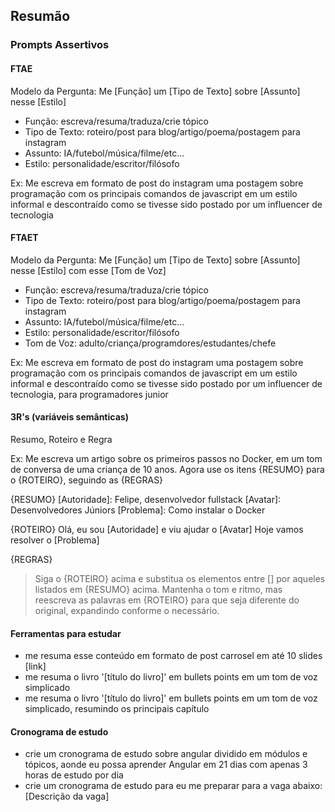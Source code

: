 ## Resumão

### Prompts Assertivos 

#### FTAE

Modelo da Pergunta: Me [Função] um [Tipo de Texto] sobre [Assunto] nesse [Estilo] 

- Função: escreva/resuma/traduza/crie tópico
- Tipo de Texto: roteiro/post para blog/artigo/poema/postagem para instagram
- Assunto: IA/futebol/música/filme/etc...
- Estilo: personalidade/escritor/filósofo

Ex: Me escreva em formato de post do instagram uma postagem sobre programação com os principais comandos de javascript em um estilo informal e descontraído como se tivesse sido postado por um influencer de tecnologia

#### FTAET

Modelo da Pergunta: Me [Função] um [Tipo de Texto] sobre [Assunto] nesse [Estilo] com esse [Tom de Voz]

- Função: escreva/resuma/traduza/crie tópico
- Tipo de Texto: roteiro/post para blog/artigo/poema/postagem para instagram
- Assunto: IA/futebol/música/filme/etc...
- Estilo: personalidade/escritor/filósofo
- Tom de Voz: adulto/criança/programdores/estudantes/chefe

Ex: Me escreva em formato de post do instagram uma postagem sobre programação com os principais comandos de javascript em um estilo informal e descontraído como se tivesse sido postado por um influencer de tecnologia, para programadores junior


#### 3R's (variáveis semânticas)

Resumo, Roteiro e Regra

Ex:  Me escreva um artigo sobre os primeiros passos no Docker, em um tom de conversa de uma criança de 10 anos. Agora use os itens {RESUMO} para o {ROTEIRO}, seguindo as {REGRAS} 

{RESUMO}
[Autoridade]: Felipe, desenvolvedor fullstack
[Avatar]: Desenvolvedores Júniors
[Problema]: Como instalar o Docker

{ROTEIRO}
Olá, eu sou [Autoridade] e viu ajudar o [Avatar]
Hoje vamos resolver o [Problema]

{REGRAS}
> Siga o {ROTEIRO} acima e substitua os elementos entre [] por aqueles listados em {RESUMO} acima.
> Mantenha o tom e ritmo, mas reescreva as palavras em {ROTEIRO} para que seja diferente do original, expandindo conforme o necessário.

#### Ferramentas para estudar 
- me resuma esse conteúdo em formato de post carrosel em até 10 slides [link] 
- me resuma o livro '[título do livro]' em bullets points em um tom de voz simplicado
- me resuma o livro '[título do livro]' em bullets points em um tom de voz simplicado, resumindo os principais capítulo

#### Cronograma de estudo 
- crie um cronograma de estudo sobre angular dividido em módulos e tópicos, aonde eu possa aprender Angular em 21 dias com apenas 3 horas de estudo por dia
- crie um cronograma de estudo para eu me preparar para a vaga abaixo: [Descrição da vaga]
